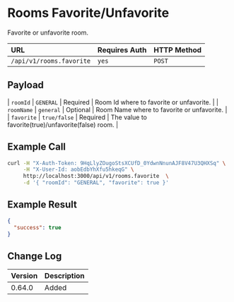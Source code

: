 # Rooms Favorite/Unfavorite

Favorite or unfavorite room.

| URL | Requires Auth | HTTP Method |
| :--- | :--- | :--- |
| `/api/v1/rooms.favorite` | `yes` | `POST` |

## Payload

| `roomId`   | `GENERAL`    | Required | Room Id where to favorite or unfavorite.            |
| `roomName` | `general`    | Optional | Room Name where to favorite or unfavorite.            |
| `favorite` | `true/false` | Required | The value to favorite(true)/unfavorite(false) room. |

## Example Call

```bash
curl -H "X-Auth-Token: 9HqLlyZOugoStsXCUfD_0YdwnNnunAJF8V47U3QHXSq" \
     -H "X-User-Id: aobEdbYhXfu5hkeqG" \
     http://localhost:3000/api/v1/rooms.favorite  \
     -d '{ "roomId": "GENERAL", "favorite": true }'
```

## Example Result

```json
{
  "success": true
}
```

## Change Log

| Version | Description |
| :--- | :--- |
| 0.64.0 | Added |
